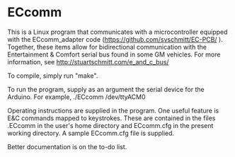 # ECcomm
This is a Linux program that communicates with a microcontroller equipped with the ECcomm_adapter code (https://github.com/svschmitt/EC-PCB/ ). Together, these items allow for bidirectional communication with the Entertainment &amp; Comfort serial bus found in some GM vehicles. For more information, see http://stuartschmitt.com/e_and_c_bus/

To compile, simply run "make".

To run the program, supply as an argument the serial device for the Arduino. For example,
  ./ECcomm /dev/ttyACM0

Operating instructions are supplied in the program. One useful feature is E&C commands mapped to keystrokes. These are contained in the files .ECcomm in the user's home directory and ECcomm.cfg in the present working directory. A sample ECcomm.cfg file is supplied.

Better documentation is on the to-do list.
